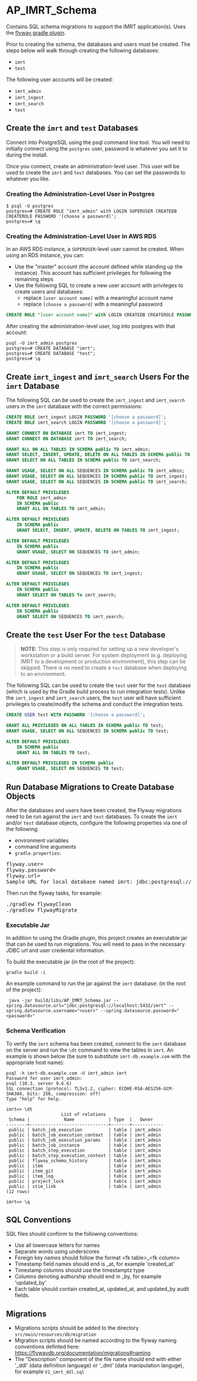 # AP_IMRT_Schema
Contains SQL schema migrations to support the IMRT application(s). Uses the [flyway gradle plugin](https://flywaydb.org/documentation/gradle/).

Prior to creating the schema, the databases and users must be created.  The steps below will walk through creating the following databases:

* `imrt`
* `test`

The following user accounts will be created:

* `imrt_admin`
* `imrt_ingest`
* `imrt_search`
* `test`

## Create the `imrt` and `test` Databases
Connect into PostgreSQL using the psql command line tool. You will need to initially connect using the `postgres` user, password is whatever you set it to during the install.

Once you connect, create an administration-level user.  This user will be used to create the `imrt` and `test` databases.  You can set the passwords to whatever you like.

### Creating the Administration-Level User in Postgres

```
$ psql -U postgres
postgres=# CREATE ROLE "imrt_admin" with LOGIN SUPERUSER CREATEDB CREATEROLE PASSWORD '[choose a password]';
postgres=# \q
```

### Creating the Administration-Level User in AWS RDS
In an AWS RDS instance, a `SUPERUSER`-level user cannot be created.  When using an RDS instance, you can:

* Use the "master" account (the account defined while standing up the instance).  This account has sufficient privileges for following the remaining steps
* Use the following SQL to create a new user account with privileges to create users and databases:
  * replace `[user account name]` with a meaningful account name
  * replace `[choose a password]` with a meaningful password

```sql
CREATE ROLE "[user account name]" with LOGIN CREATEDB CREATEROLE PASSWORD '[choose a password]'
```

After creating the administration-level user, log into postgres with that account:

```
psql -U imrt_admin postgres
postgres=# CREATE DATABASE "imrt";
postgres=# CREATE DATABASE "test";
postgres=# \q
```

## Create `imrt_ingest` and `imrt_search` Users For the `imrt` Database
The following SQL can be used to create the `imrt_ingest` and `imrt_search` users in the `imrt` database with the correct permissions:

```sql
CREATE ROLE imrt_ingest LOGIN PASSWORD '[choose a password]';
CREATE ROLE imrt_search LOGIN PASSWORD '[choose a password]';

GRANT CONNECT ON DATABASE imrt TO imrt_ingest;
GRANT CONNECT ON DATABASE imrt TO imrt_search;

GRANT ALL ON ALL TABLES IN SCHEMA public TO imrt_admin;
GRANT SELECT, INSERT, UPDATE, DELETE ON ALL TABLES IN SCHEMA public TO imrt_ingest;
GRANT SELECT ON ALL TABLES IN SCHEMA public TO imrt_search;

GRANT USAGE, SELECT ON ALL SEQUENCES IN SCHEMA public TO imrt_admin;
GRANT USAGE, SELECT ON ALL SEQUENCES IN SCHEMA public TO imrt_ingest;
GRANT USAGE, SELECT ON ALL SEQUENCES IN SCHEMA public TO imrt_search;

ALTER DEFAULT PRIVILEGES
    FOR ROLE imrt_admin
    IN SCHEMA public
    GRANT ALL ON TABLES TO imrt_admin;

ALTER DEFAULT PRIVILEGES
    IN SCHEMA public
    GRANT SELECT, INSERT, UPDATE, DELETE ON TABLES TO imrt_ingest;

ALTER DEFAULT PRIVILEGES
    IN SCHEMA public
    GRANT USAGE, SELECT ON SEQUENCES TO imrt_admin;

ALTER DEFAULT PRIVILEGES
    IN SCHEMA public
    GRANT USAGE, SELECT ON SEQUENCES TO imrt_ingest;

ALTER DEFAULT PRIVILEGES
    IN SCHEMA public
    GRANT SELECT ON TABLES To imrt_search;

ALTER DEFAULT PRIVILEGES
    IN SCHEMA public
    GRANT SELECT ON SEQUENCES TO imrt_search;
```

## Create the `test` User For the `test` Database
> **NOTE:** This step is only required for setting up a new developer's workstation or a build server.  For system deployment (e.g. deploying IMRT to a development or production environment), this step can be skipped.  There is no need to create a `test` database when deploying to an environment.

The following SQL can be used to create the `test` user for the `test` database (which is used by the Gradle build process
to run integration tests).  Unlike the `imrt_ingest` and `imrt_search` users, the `test` user will have sufficient privileges
to create/modify the schema and conduct the integration tests.

```sql
CREATE USER test WITH PASSWORD '[choose a password]';

GRANT ALL PRIVILEGES ON ALL TABLES IN SCHEMA public TO test;
GRANT USAGE, SELECT ON ALL SEQUENCES IN SCHEMA public TO test;

ALTER DEFAULT PRIVILEGES
    IN SCHEMA public
    GRANT ALL ON TABLES TO test;

ALTER DEFAULT PRIVILEGES IN SCHEMA public
    GRANT USAGE, SELECT ON SEQUENCES TO test;
```

## Run Database Migrations to Create Database Objects
After the databases and users have been created, the Flyway migrations need to be run against the `imrt` and `test` databases.  To create the `imrt` and/or `test` database objects, configure the following properties via one of the following:

* environment variables
* command line arguments
* `gradle.properties`:

<pre>
flyway.user=<user>
flyway.password=<password>
flyway.url=<url>
Sample URL for local database named imrt: jdbc:postgresql://localhost:5432/imrt
</pre>

Then run the flyway tasks, for example:
<pre>
./gradlew flywayClean
./gradlew flywayMigrate
</pre>

### Executable Jar
In addition to using the Gradle plugin, this project creates an executable jar that can be used to run migrations.  You will need to pass in the necessary JDBC url and user credental information.

To build the executable jar (in the root of the project):

```
gradle build -i
```

An example command to run the jar against the `imrt` database: (in the root of the project):

```
 java -jar build/libs/AP_IMRT_Schema.jar --spring.datasource.url="jdbc:postgresql://localhost:5432/imrt" --spring.datasource.username="<user>" --spring.datasource.password="<password>"
```

### Schema Verification
To verify the `imrt` schema has been created, connect to the `imrt` database on the server and run the `\dt` command to view the tables in `imrt`.  An example is shown below (be sure to substitute `imrt-db.example.com` with the appropriate host name):

```
psql -h imrt-db.example.com -U imrt_admin imrt
Password for user imrt_admin:
psql (10.3, server 9.6.6)
SSL connection (protocol: TLSv1.2, cipher: ECDHE-RSA-AES256-GCM-SHA384, bits: 256, compression: off)
Type "help" for help.

imrt=> \dt
                     List of relations
 Schema |             Name             | Type  |   Owner
--------+------------------------------+-------+------------
 public | batch_job_execution          | table | imrt_admin
 public | batch_job_execution_context  | table | imrt_admin
 public | batch_job_execution_params   | table | imrt_admin
 public | batch_job_instance           | table | imrt_admin
 public | batch_step_execution         | table | imrt_admin
 public | batch_step_execution_context | table | imrt_admin
 public | flyway_schema_history        | table | imrt_admin
 public | item                         | table | imrt_admin
 public | item_git                     | table | imrt_admin
 public | item_log                     | table | imrt_admin
 public | project_lock                 | table | imrt_admin
 public | stim_link                    | table | imrt_admin
(12 rows)

imrt=> \q
```

## SQL Conventions

SQL files should conform to the following conventions:
* Use all lowercase letters for names
* Separate words using underscores
* Foreign key names should follow the format \<fk table>_\<fk column>
* Timestamp field names should end is _at, for example 'created_at'
* Timestamp columns should use the timestamptz type
* Columns denoting authorship should end in _by, for example 'updated_by'
* Each table should contain created_at, updated_at, and updated_by audit fields.

## Migrations

* Migrations scripts should be added to the directory `src/main/resources/db/migration`
* Migration scripts should be named according to the flyway naming conventions definted here:
https://flywaydb.org/documentation/migrations#naming
* The "Description" component of the file name should end with either '_ddl' (data definition language)
 or '_dml' (data manipulation languge), for example `V1_imrt_ddl.sql`



